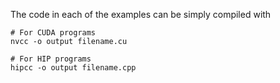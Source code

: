 The code in each of the examples can be simply compiled with

```
# For CUDA programs
nvcc -o output filename.cu

# For HIP programs
hipcc -o output filename.cpp
```

